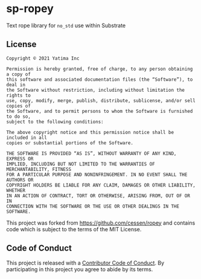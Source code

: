 # sp-ropey

Text rope library for `no_std` use within Substrate

## License

```
Copyright © 2021 Yatima Inc

Permission is hereby granted, free of charge, to any person obtaining a copy of
this software and associated documentation files (the “Software”), to deal in
the Software without restriction, including without limitation the rights to
use, copy, modify, merge, publish, distribute, sublicense, and/or sell copies of
the Software, and to permit persons to whom the Software is furnished to do so,
subject to the following conditions:

The above copyright notice and this permission notice shall be included in all
copies or substantial portions of the Software.

THE SOFTWARE IS PROVIDED “AS IS”, WITHOUT WARRANTY OF ANY KIND, EXPRESS OR
IMPLIED, INCLUDING BUT NOT LIMITED TO THE WARRANTIES OF MERCHANTABILITY, FITNESS
FOR A PARTICULAR PURPOSE AND NONINFRINGEMENT. IN NO EVENT SHALL THE AUTHORS OR
COPYRIGHT HOLDERS BE LIABLE FOR ANY CLAIM, DAMAGES OR OTHER LIABILITY, WHETHER
IN AN ACTION OF CONTRACT, TORT OR OTHERWISE, ARISING FROM, OUT OF OR IN
CONNECTION WITH THE SOFTWARE OR THE USE OR OTHER DEALINGS IN THE SOFTWARE.
```

This project was forked from https://github.com/cessen/ropey
and contains code which is subject to the terms of the MIT License.

## Code of Conduct

This project is released with a [Contributor Code of
Conduct](CODE_OF_CONDUCT.md). By participating in this project you agree to abide by its
terms.

